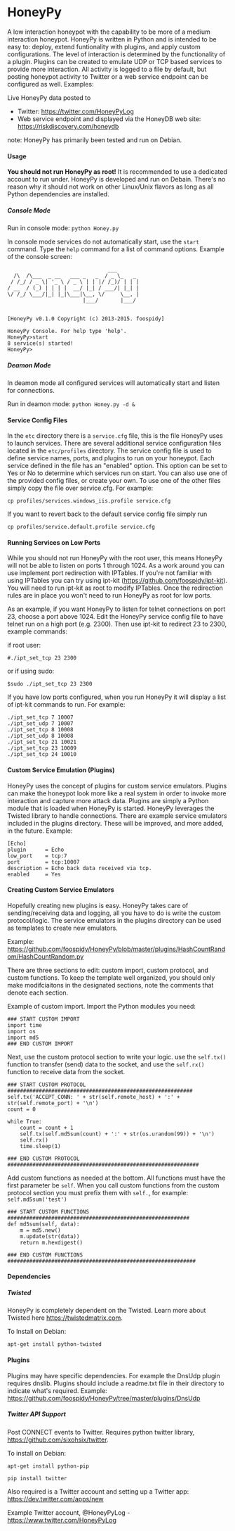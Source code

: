 HoneyPy
=======

A low interaction honeypot with the capability to be more of a medium interaction honeypot. HoneyPy is written in Python and is intended to be easy to: deploy, extend funtionality with plugins, and apply custom configurations. The level of interaction is determined by the functionality of a plugin. Plugins can be created to emulate UDP or TCP based services to provide more interaction. All activity is logged to a file by default, but posting honeypot activity to Twitter or a web service endpoint can be configured as well. Examples:  

Live HoneyPy data posted to 
- Twitter: https://twitter.com/HoneyPyLog
- Web service endpoint and displayed via the HoneyDB web site: https://riskdiscovery.com/honeydb

note: HoneyPy has primarily been tested and run on Debian.

#### Usage
**You should not run HoneyPy as root!** It is recommended to use a dedicated account to run under. HoneyPy is developed and run on Debain. There's no reason why it should not work on other Linux/Unix flavors as long as all Python dependencies are installed.

##### Console Mode
Run in console mode: `python Honey.py`

In console mode services do not automatically start, use the `start` command. Type the `help` command for a list of command options. Example of the console screen:

```
                                ___       
  /\  /\___  _ __   ___ _   _  / _ \_   _ 
 / /_/ / _ \| '_ \ / _ \ | | |/ /_)/ | | |
/ __  / (_) | | | |  __/ |_| / ___/| |_| |
\/ /_/ \___/|_| |_|\___|\__, \/     \__, |
                        |___/       |___/ 


[HoneyPy v0.1.0 Copyright (c) 2013-2015. foospidy]

HoneyPy Console. For help type 'help'.
HoneyPy>start
8 service(s) started!
HoneyPy>
```

##### Deamon Mode

In deamon mode all configured services will automatically start and listen for connections.

Run in deamon mode: `python Honey.py -d &`

#### Service Config Files
In the `etc` directory there is a `service.cfg` file, this is the file HoneyPy uses to launch services. There are several additional service configuration files located in the `etc/profiles` directory. The service config file is used to define service names, ports, and plugins to run on your honeypot. Each service defined in the file has an "enabled" option. This option can be set to Yes or No to determine which services run on start. You can also use one of the provided config files, or create your own. To use one of the other files simply copy the file over service.cfg. For example:

`cp profiles/services.windows_iis.profile service.cfg`

If you want to revert back to the default service config file simply run

`cp profiles/service.default.profile service.cfg`

#### Running Services on Low Ports
While you should not run HoneyPy with the root user, this means HoneyPy will not be able to listen on ports 1 through 1024. As a work around you can use implement port redirection with IPTables. If you're not familiar with using IPTables you can try using ipt-kit (https://github.com/foospidy/ipt-kit). You will need to run ipt-kit as root to modify IPTables. Once the redirection rules are in place you won't need to run HoneyPy as root for low ports.

As an example, if you want HoneyPy to listen for telnet connections on port 23, choose a port above 1024. Edit the HoneyPy service config file to have telnet run on a high port (e.g. 2300). Then use ipt-kit to redirect 23 to 2300, example commands:

if root user:

`#./ipt_set_tcp 23 2300`

or if using sudo:

`$sudo ./ipt_set_tcp 23 2300`

If you have low ports configured, when you run HoneyPy it will display a list of ipt-kit commands to run. For example:

```
./ipt_set_tcp 7 10007
./ipt_set_udp 7 10007
./ipt_set_tcp 8 10008
./ipt_set_udp 8 10008
./ipt_set_tcp 21 10021
./ipt_set_tcp 23 10009
./ipt_set_tcp 24 10010
```

#### Custom Service Emulation (Plugins)
HoneyPy uses the concept of plugins for custom service emulators. Plugins can make the honeypot look more like a real system in order to invoke more interaction and capture more attack data. Plugins are simply a Python module that is loaded when HoneyPy is started. HoneyPy leverages the Twisted library to handle connections. There are example service emulators included in the plugins directory. These will be improved, and more added, in the future. Example:

```
[Echo]
plugin      = Echo
low_port    = tcp:7
port        = tcp:10007
description = Echo back data received via tcp.
enabled     = Yes
```

#### Creating Custom Service Emulators
Hopefully creating new plugins is easy. HoneyPy takes care of sending/receiving data and logging, all you have to do is write the custom protocol/logic. The service emulators in the plugins directory can be used as templates to create new emulators.

Example:
https://github.com/foospidy/HoneyPy/blob/master/plugins/HashCountRandom/HashCountRandom.py

There are three sections to edit: custom import, custom protocol, and custom functions. To keep the template well organized, you should only make modifciaitons in the designated sections, note the comments that denote each section.

Example of custom import. Import the Python modules you need:
```
### START CUSTOM IMPORT
import time
import os
import md5
### END CUSTOM IMPORT
```

Next, use the custom protocol section to write your logic. use the `self.tx()` function to transfer (send) data to the socket, and use the `self.rx()` function to receive data from the socket.

```
### START CUSTOM PROTOCOL ###########################################################
self.tx('ACCEPT_CONN: ' + str(self.remote_host) + ':' + str(self.remote_port) + '\n')
count = 0

while True:
	count = count + 1
	self.tx(self.md5sum(count) + ':' + str(os.urandom(99)) + '\n')
	self.rx()
	time.sleep(1)

### END CUSTOM PROTOCOL #############################################################
```

Add custom functions as needed at the bottom. All functions must have the first parameter be `self`. When you call custom functions from the custom protocol section you must prefix them with `self.`, for example: `self.md5sum('test')`

```
### START CUSTOM FUNCTIONS ##########################################################
def md5sum(self, data):
	m = md5.new()
	m.update(str(data))
	return m.hexdigest()

### END CUSTOM FUNCTIONS ############################################################
```

#### Dependencies

##### Twisted
HoneyPy is completely dependent on the Twisted. Learn more about Twisted here https://twistedmatrix.com.

To Install on Debian:

`apt-get install python-twisted`

#### Plugins
Plugins may have specific dependencies. For example the DnsUdp plugin requires dnslib. Plugins should include a readme.txt file in their directory to indicate what's required. Example: https://github.com/foospidy/HoneyPy/tree/master/plugins/DnsUdp

##### Twitter API Support
Post CONNECT events to Twitter. Requires python twitter library, https://github.com/sixohsix/twitter. 

To install on Debian:

`apt-get install python-pip`

`pip install twitter`

Also required is a Twitter account and setting up a Twitter app:
https://dev.twitter.com/apps/new

Example Twitter account, @HoneyPyLog - https://www.twitter.com/HoneyPyLog

